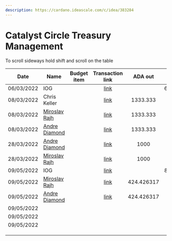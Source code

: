 ```yaml
---
description: https://cardano.ideascale.com/c/idea/383284
---
```


# Catalyst Circle Treasury Management

To scroll sideways hold shift and scroll on the table

<table><thead><tr><th>Date</th><th>Name</th><th data-type="select">Budget item</th><th align="center">Transaction link</th><th align="center">ADA out</th><th align="center">ADA in</th><th align="center">Balance</th></tr></thead><tbody><tr><td>06/03/2022</td><td>IOG</td><td></td><td align="center"><a href="https://raw.githubusercontent.com/cctreasury/Treasury-system/main/Transactions/Fund7/CC-Treasury-Management/Incoming-IOG/1646555749257-IOG.json">link</a></td><td align="center"></td><td align="center">6196.485045</td><td align="center">6196.485045</td></tr><tr><td>08/03/2022</td><td>Chris Keller</td><td></td><td align="center"><a href="https://raw.githubusercontent.com/cctreasury/Treasury-system/main/Transactions/Fund7/CC-Treasury-Management/CC-Treasurer-remuneration/1646719991917-Christopher-Keller.json">link</a></td><td align="center">1333.333</td><td align="center"></td><td align="center">4863.152045</td></tr><tr><td>08/03/2022</td><td><a href="https://github.com/miroslavrajh/Catalyst-members/blob/main/profiles/R/Miroslav-Rajh.md">Miroslav Rajh</a></td><td></td><td align="center"><a href="https://raw.githubusercontent.com/cctreasury/Treasury-system/main/Transactions/Fund7/CC-Treasury-Management/CC-Treasurer-remuneration/1646726757402-Miroslav-Rajh.json">link</a></td><td align="center">1333.333</td><td align="center"></td><td align="center">3529.819045</td></tr><tr><td>08/03/2022</td><td><a href="https://github.com/miroslavrajh/Catalyst-members/blob/main/profiles/D/Andre-Diamond.md">Andre Diamond</a></td><td></td><td align="center"><a href="https://raw.githubusercontent.com/cctreasury/Treasury-system/main/Transactions/Fund7/CC-Treasury-Management/CC-Treasurer-remuneration/1646720317546-Andr%C3%A9-Diamond.json">link</a></td><td align="center">1333.333</td><td align="center"></td><td align="center">2196.486045</td></tr><tr><td>28/03/2022</td><td><a href="https://github.com/miroslavrajh/Catalyst-members/blob/main/profiles/D/Andre-Diamond.md">Andre Diamond</a></td><td></td><td align="center"><a href="https://raw.githubusercontent.com/cctreasury/Treasury-system/main/Transactions/Fund7/CC-Treasury-Management/CC-Treasurer-remuneration/1648448800597-Andr%C3%A9-Diamond.json">link</a></td><td align="center">1000</td><td align="center"></td><td align="center">1193.625628</td></tr><tr><td>28/03/2022</td><td><a href="https://github.com/miroslavrajh/Catalyst-members/blob/main/profiles/R/Miroslav-Rajh.md">Miroslav Rajh</a></td><td></td><td align="center"><a href="https://raw.githubusercontent.com/cctreasury/Treasury-system/main/Transactions/Fund7/CC-Treasury-Management/CC-Treasurer-remuneration/1648449244456-Miroslav-Rajh.json">link</a></td><td align="center">1000</td><td align="center"></td><td align="center">193.443979</td></tr><tr><td>09/05/2022</td><td>IOG</td><td></td><td align="center"><a href="https://raw.githubusercontent.com/cctreasury/Treasury-system/main/Transactions/Fund7/CC-Treasury-Management/Incoming-IOG/1652109511243-IOG.json">link</a></td><td align="center"></td><td align="center">8636.363636</td><td align="center">8830.807615</td></tr><tr><td>09/05/2022</td><td><a href="https://github.com/miroslavrajh/Catalyst-members/blob/main/profiles/R/Miroslav-Rajh.md">Miroslav Rajh</a></td><td></td><td align="center"><a href="https://raw.githubusercontent.com/cctreasury/Treasury-system/main/Transactions/Fund7/CC-Treasury-Management/CC-Treasurer-remuneration/1652116972471-Miroslav-Rajh.json">link</a></td><td align="center">424.426317</td><td align="center"></td><td align="center">8406.381298</td></tr><tr><td>09/05/2022</td><td><a href="https://github.com/miroslavrajh/Catalyst-members/blob/main/profiles/D/Andre-Diamond.md">Andre Diamond</a></td><td></td><td align="center"><a href="https://raw.githubusercontent.com/cctreasury/Treasury-system/main/Transactions/Fund7/CC-Treasury-Management/CC-Treasurer-remuneration/1652117306665-Andr%C3%A9-Diamond.json">link</a></td><td align="center">424.426317</td><td align="center"></td><td align="center">7981.954981</td></tr><tr><td>09/05/2022</td><td></td><td></td><td align="center"></td><td align="center"></td><td align="center"></td><td align="center"></td></tr><tr><td>09/05/2022</td><td></td><td></td><td align="center"></td><td align="center"></td><td align="center"></td><td align="center"></td></tr><tr><td>09/05/2022</td><td></td><td></td><td align="center"></td><td align="center"></td><td align="center"></td><td align="center"></td></tr><tr><td></td><td></td><td></td><td align="center"></td><td align="center"></td><td align="center"></td><td align="center"></td></tr><tr><td></td><td></td><td></td><td align="center"></td><td align="center"></td><td align="center"></td><td align="center"></td></tr><tr><td></td><td></td><td></td><td align="center"></td><td align="center"></td><td align="center"></td><td align="center"></td></tr></tbody></table>
